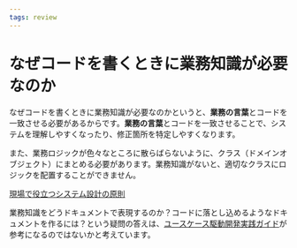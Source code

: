 ```yaml
---
tags: review
---
```


# なぜコードを書くときに業務知識が必要なのか

なぜコードを書くときに業務知識が必要なのかというと、**業務の言葉**とコードを一致させる必要があるからです。**業務の言葉**とコードを一致させることで、システムを理解しやすくなったり、修正箇所を特定しやすくなります。

また、業務ロジックが色々なところに散らばらないように、クラス（ドメインオブジェクト）にまとめる必要があります。業務知識がないと、適切なクラスにロジックを配置することができません。

[現場で役立つシステム設計の原則](現場で役立つシステム設計の原則.md)

業務知識をどうドキュメントで表現するのか？コードに落とし込めるようなドキュメントを作るには？という疑問の答えは、[ユースケース駆動開発実践ガイド](learnings/ユースケース駆動開発実践ガイド.md)が参考になるのではないかと考えています。
